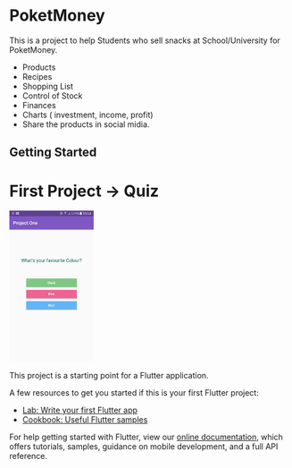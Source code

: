 # PoketMoney

This is a project to help Students who sell snacks at School/University for PoketMoney.
- Products
- Recipes
- Shopping List
- Control of Stock
- Finances
- Charts ( investment, income, profit)
- Share the products in social midia.
## Getting Started

# First Project -> Quiz
<img src="https://github.com/ETNINJA/learning/blob/master/app_1/app_1.jpeg" width="30%" height="30%">

This project is a starting point for a Flutter application.

A few resources to get you started if this is your first Flutter project:

- [Lab: Write your first Flutter app](https://flutter.dev/docs/get-started/codelab)
- [Cookbook: Useful Flutter samples](https://flutter.dev/docs/cookbook)

For help getting started with Flutter, view our
[online documentation](https://flutter.dev/docs), which offers tutorials,
samples, guidance on mobile development, and a full API reference.
